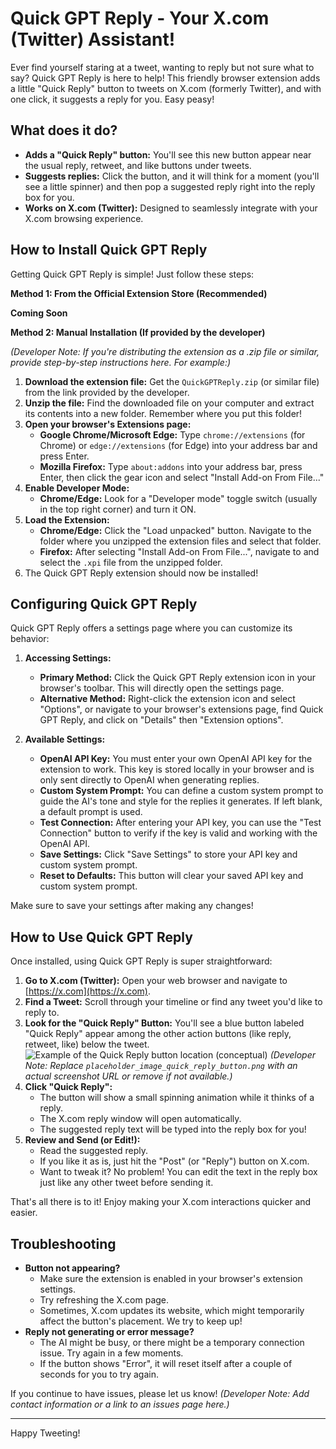 # Quick GPT Reply - Your X.com (Twitter) Assistant!

Ever find yourself staring at a tweet, wanting to reply but not sure what to say? Quick GPT Reply is here to help! This friendly browser extension adds a little "Quick Reply" button to tweets on X.com (formerly Twitter), and with one click, it suggests a reply for you. Easy peasy!

## What does it do?

- **Adds a "Quick Reply" button:** You'll see this new button appear near the usual reply, retweet, and like buttons under tweets.
- **Suggests replies:** Click the button, and it will think for a moment (you'll see a little spinner) and then pop a suggested reply right into the reply box for you.
- **Works on X.com (Twitter):** Designed to seamlessly integrate with your X.com browsing experience.

## How to Install Quick GPT Reply

Getting Quick GPT Reply is simple! Just follow these steps:

**Method 1: From the Official Extension Store (Recommended)**

**Coming Soon**

<!-- 1.  **Open your Browser's Extension Store:**
    - For **Google Chrome:** Go to the [Chrome Web Store](https://chrome.google.com/webstore)
    - For **Mozilla Firefox:** Go to [Firefox Add-ons](https://addons.mozilla.org/)
    - For **Microsoft Edge:** Go to [Microsoft Edge Add-ons](https://microsoftedge.microsoft.com/addons/Microsoft-Edge-Extensions-Home)
    - _(Developer Note: Replace the above with the direct link to the extension once published.)_
2.  **Search for "Quick GPT Reply".**
3.  **Click "Add to [Your Browser]"** (e.g., "Add to Chrome").
4.  **Confirm Installation:** A pop-up might ask for permissions. Click "Add extension".
5.  That's it! You should see a confirmation, and the extension is ready to use. -->

**Method 2: Manual Installation (If provided by the developer)**

_(Developer Note: If you're distributing the extension as a .zip file or similar, provide step-by-step instructions here. For example:)_

1.  **Download the extension file:** Get the `QuickGPTReply.zip` (or similar file) from the link provided by the developer.
2.  **Unzip the file:** Find the downloaded file on your computer and extract its contents into a new folder. Remember where you put this folder!
3.  **Open your browser's Extensions page:**
    - **Google Chrome/Microsoft Edge:** Type `chrome://extensions` (for Chrome) or `edge://extensions` (for Edge) into your address bar and press Enter.
    - **Mozilla Firefox:** Type `about:addons` into your address bar, press Enter, then click the gear icon and select "Install Add-on From File..."
4.  **Enable Developer Mode:**
    - **Chrome/Edge:** Look for a "Developer mode" toggle switch (usually in the top right corner) and turn it ON.
5.  **Load the Extension:**
    - **Chrome/Edge:** Click the "Load unpacked" button. Navigate to the folder where you unzipped the extension files and select that folder.
    - **Firefox:** After selecting "Install Add-on From File...", navigate to and select the `.xpi` file from the unzipped folder.
6.  The Quick GPT Reply extension should now be installed!

## Configuring Quick GPT Reply

Quick GPT Reply offers a settings page where you can customize its behavior:

1.  **Accessing Settings:**

    - **Primary Method:** Click the Quick GPT Reply extension icon in your browser's toolbar. This will directly open the settings page.
    - **Alternative Method:** Right-click the extension icon and select "Options", or navigate to your browser's extensions page, find Quick GPT Reply, and click on "Details" then "Extension options".

2.  **Available Settings:**
    - **OpenAI API Key:** You must enter your own OpenAI API key for the extension to work. This key is stored locally in your browser and is only sent directly to OpenAI when generating replies.
    - **Custom System Prompt:** You can define a custom system prompt to guide the AI's tone and style for the replies it generates. If left blank, a default prompt is used.
    - **Test Connection:** After entering your API key, you can use the "Test Connection" button to verify if the key is valid and working with the OpenAI API.
    - **Save Settings:** Click "Save Settings" to store your API key and custom system prompt.
    - **Reset to Defaults:** This button will clear your saved API key and custom system prompt.

Make sure to save your settings after making any changes!

## How to Use Quick GPT Reply

Once installed, using Quick GPT Reply is super straightforward:

1.  **Go to X.com (Twitter):** Open your web browser and navigate to [https://x.com](https://x.com).
2.  **Find a Tweet:** Scroll through your timeline or find any tweet you'd like to reply to.
3.  **Look for the "Quick Reply" Button:** You'll see a blue button labeled "Quick Reply" appear among the other action buttons (like reply, retweet, like) below the tweet.
    ![Example of the Quick Reply button location (conceptual)](placeholder_image_quick_reply_button.png)
    _(Developer Note: Replace `placeholder_image_quick_reply_button.png` with an actual screenshot URL or remove if not available.)_
4.  **Click "Quick Reply":**
    - The button will show a small spinning animation while it thinks of a reply.
    - The X.com reply window will open automatically.
    - The suggested reply text will be typed into the reply box for you!
5.  **Review and Send (or Edit!):**
    - Read the suggested reply.
    - If you like it as is, just hit the "Post" (or "Reply") button on X.com.
    - Want to tweak it? No problem! You can edit the text in the reply box just like any other tweet before sending it.

That's all there is to it! Enjoy making your X.com interactions quicker and easier.

## Troubleshooting

- **Button not appearing?**
  - Make sure the extension is enabled in your browser's extension settings.
  - Try refreshing the X.com page.
  - Sometimes, X.com updates its website, which might temporarily affect the button's placement. We try to keep up!
- **Reply not generating or error message?**
  - The AI might be busy, or there might be a temporary connection issue. Try again in a few moments.
  - If the button shows "Error", it will reset itself after a couple of seconds for you to try again.

If you continue to have issues, please let us know!
_(Developer Note: Add contact information or a link to an issues page here.)_

---

Happy Tweeting!
